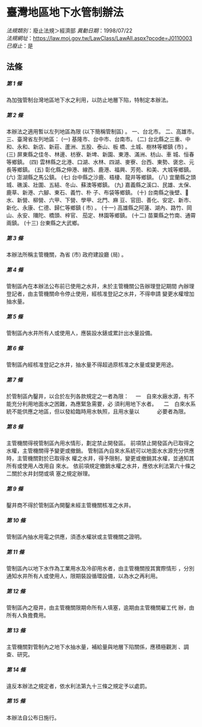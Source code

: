 # 臺灣地區地下水管制辦法

*法規類別*：廢止法規＞經濟部
*異動日期*：1998/07/22  
*法規網址*：https://law.moj.gov.tw/LawClass/LawAll.aspx?pcode=J0110003
*已廢止*：是


## 法條
##### 第 1 條
為加強管制台灣地區地下水之利用，以防止地層下陷，特制定本辦法。


##### 第 2 條
本辦法之適用暫以左列地區為限 (以下簡稱管制區) 。
一、台北市。
二、高雄市。
三、臺灣省左列地區：
 (一) 基隆市、台中市、台南市。
 (二) 台北縣之三重、中和、永和、新店、新莊、蘆洲、五股、泰山、板
      橋、土城、樹林等鄉鎮 (市) 。
 (三) 屏東縣之佳冬、林邊、枋寮、新埤、新園、東港、滿洲、枋山、車
      城、恒春等鄉鎮。
 (四) 雲林縣之北港、口湖、水林、四湖、麥寮、台西、東勢、褒忠、元
      長等鄉鎮。
 (五) 彰化縣之伸港、線西、鹿港、福興、芳苑、和美、大城等鄉鎮。
 (六) 澎湖縣之馬公鎮。
 (七) 台中縣之沙鹿、梧棲、龍井等鄉鎮。
 (八) 宜蘭縣之頭城、礁溪、壯圍、五結、冬山、蘇澳等鄉鎮。
 (九) 嘉義縣之溪口、民雄、太保、鹿草、新港、六腳、東石、義竹、朴
      子、布袋等鄉鎮。
 (十) 台南縣之後壁、水、新營、柳營、六甲、下營、學甲、北門、麻
      豆、官田、善化、安定、新市、新化、永康、仁德、歸仁等鄉鎮 (
      市) 。
 (十一) 高雄縣之阿蓮、湖內、路竹、岡山、永安、隬陀、橋頭、梓官、
        茄定、林園等鄉鎮。
 (十二) 苗粟縣之竹南、通霄兩鎮。
 (十三) 台東縣之大武鄉。


##### 第 3 條
本辦法所稱主管機關，為省 (市) 政府建設廳 (局) 。


##### 第 4 條
管制區內在本辦法公布前已使用之水井，未於主管機關公告辦理登記期間
內辦理登記者，由主管機關命令停止使用，經核准登記之水井，不得申請
變更水權增加抽水量。


##### 第 5 條
管制區內水井所有人或使用人，應裝設水錶或累計出水量設備。


##### 第 6 條
管制區內經核准登記之水井，抽水量不得超過原核准之水量或變更用途。


##### 第 7 條
於管制區內鑿井，以合於左列各款規定之一者為限：
　一　自來水廠水源，有不能充分利用地面水之困難，為應緊急需要，必
      須利用地下水者。
　二　白來水系統不能供應之地區，但以發給臨時用水執照，且用水量以
　　　必要者為限。


##### 第 8 條
主管機關得視管制區內用水情形，劃定禁止開發區。
前項禁止開發區內已取得之水權，主管機關得予變更或撤銷。
管制區內自來水系統可以地面水水源充分供應時，主管機關對於已取得水
權之水井，得予限制，變更或撤銷其水權，並通知其所有或使用人改用自
來水。
依前項規定撤銷水權之水井，應依水利法第六十條之二關於水井封閉或填
塞之規定辦理。


##### 第 9 條
鑿井商不得於管制區內開鑿未經主管機關核准之水井。


##### 第 10 條
管制區內抽水用電之供應，須憑水權狀或主管機關之證明。


##### 第 11 條
管制區內以地下水作為工業用水及冷卻用水者，由主管機關按其實際情形
，分別通知水井所有人或使用人，限期裝設循環設備，以為水之再利用。


##### 第 12 條
管制區內之廢井，由主管機關限期命所有人填塞，逾期由主管機關雇工代
辦，由所有人負擔費用。


##### 第 13 條
主管機關對管制內之地下水抽水量，補給量與地層下陷關係，應積極觀測
、調查、研究。


##### 第 14 條
違反本辦法之規定者，依水利法第九十三條之規定予以處罰。


##### 第 15 條
本辦法自公布日施行。



